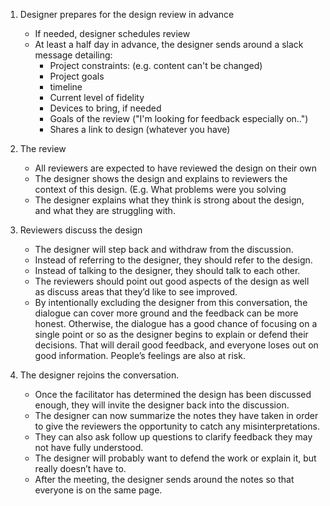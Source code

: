 1. Designer prepares for the design review in advance
   - If needed, designer schedules review
   - At least a half day in advance, the designer sends around a slack message detailing:
       - Project constraints: (e.g. content can't be changed)
       - Project goals
       - timeline
       - Current level of fidelity
       - Devices to bring, if needed
       - Goals of the review ("I'm looking for feedback especially on..")
       - Shares a link to design (whatever you have)

2. The review
   - All reviewers are expected to have reviewed the design on their own
   - The designer shows the design and explains to reviewers the context of this design. (E.g. What problems were you solving
   - The designer explains what they think is strong about the design, and what they are struggling with.

3. Reviewers discuss the design
   - The designer will step back and withdraw from the discussion.
   - Instead of referring to the designer, they should refer to the design.
   - Instead of talking to the designer, they should talk to each other.
   - The reviewers should point out good aspects of the design as well as discuss areas that they’d like to see improved.
   - By intentionally excluding the designer from this conversation, the dialogue can cover more ground and the feedback can be more honest. Otherwise, the dialogue has a good chance of focusing on a single point or so as the designer begins to explain or defend their decisions. That will derail good feedback, and everyone loses out on good information. People’s feelings are also at risk.

4. The designer rejoins the conversation.
   - Once the facilitator has determined the design has been discussed enough, they will invite the designer back into the discussion.
   - The designer can now summarize the notes they have taken in order to give the reviewers the opportunity to catch any misinterpretations.
   - They can also ask follow up questions to clarify feedback they may not have fully understood.
   - The designer will probably want to defend the work or explain it, but really doesn’t have to.
   - After the meeting, the designer sends around the notes so that everyone is on the same page.
